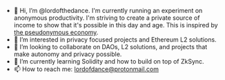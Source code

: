- 👋 Hi, I’m @lordofthedance. I'm currently running an experiment on anonymous productivity. I'm striving to create a private source of income to show that it's possible in this day and age. This is inspired by [the pseudonymous economy](https://www.youtube.com/watch?v=urtXRg9Nl3k).
- 👀 I’m interested in privacy focused projects and Ethereum L2 solutions.
- 💞️ I’m looking to collaborate on DAOs, L2 solutions, and projects that make autonomy and privacy possible.
- 🌱 I’m currently learning Solidity and how to build on top of ZkSync.
- 📫 How to reach me: lordofdance@protonmail.com

<!---
lordofthedance/lordofthedance is a ✨ special ✨ repository because its `README.md` (this file) appears on your GitHub profile.
You can click the Preview link to take a look at your changes.
--->
